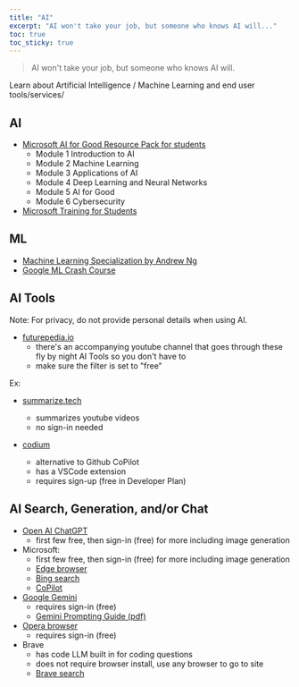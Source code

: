 ```yaml
---
title: "AI"
excerpt: "AI won't take your job, but someone who knows AI will..."
toc: true
toc_sticky: true
---
```


> AI won't take your job, but someone who knows AI will.

Learn about Artificial Intelligence / Machine Learning and end user tools/services/

## AI 
- [Microsoft AI for Good Resource Pack for students](https://aka.ms/ICJAIGoodPack)
  - Module 1 Introduction to AI
  - Module 2 Machine Learning
  - Module 3 Applications of AI
  - Module 4 Deep Learning and Neural Networks
  - Module 5 AI for Good
  - Module 6 Cybersecurity
- [Microsoft Training for Students ](https://learn.microsoft.com/en-us/training/student-hub/)


## ML
- [Machine Learning Specialization by Andrew Ng](https://www.youtube.com/playlist?list=PLkDaE6sCZn6FNC6YRfRQc_FbeQrF8BwGI)
- [Google ML Crash Course](https://developers.google.com/machine-learning/crash-course/)


## AI Tools
Note: For privacy, do not provide personal details when using AI.

- [futurepedia.io](https://www.futurepedia.io/ai-tools)
    - there's an accompanying youtube channel that goes through these fly by night AI Tools so you don't have to
    - make sure the filter is set to "free"

Ex:

- [summarize.tech](https://www.summarize.tech/)
    - summarizes youtube videos
    - no sign-in needed

- [codium](https://www.codium.ai/)
    - alternative to Github CoPilot
    - has a VSCode extension
    - requires sign-up (free in Developer Plan)

## AI Search, Generation, and/or Chat

- [Open AI ChatGPT](https://chat.openai.com/)
    - first few free, then sign-in (free) for more including image generation
- Microsoft:
    - first few free, then sign-in (free) for more including image generation
    - [Edge browser](https://www.microsoft.com/en-us/edge)
    - [Bing search](https://www.bing.com/)
    - [CoPilot](https://copilot.microsoft.com/)
- [Google Gemini](https://gemini.google.com/)
    - requires sign-in (free)
    - [Gemini Prompting Guide (pdf)](https://services.google.com/fh/files/misc/gemini-for-google-workspace-prompting-guide-101.pdf)
- [Opera browser](https://www.opera.com/)
    - requires sign-in (free)
- Brave
    - has code LLM built in for coding questions
    - does not require browser install, use any browser to go to site
    - [Brave search](https://search.brave.com/)
